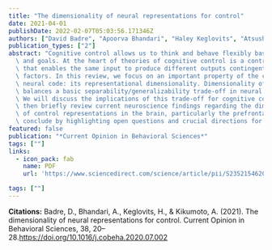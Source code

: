 ```yaml
---
title: "The dimensionality of neural representations for control"
date: 2021-04-01
publishDate: 2022-02-07T05:03:56.171346Z
authors: ["David Badre", "Apoorva Bhandari", "Haley Keglovits", "Atsushi Kikumoto"]
publication_types: ["2"]
abstract: "Cognitive control allows us to think and behave flexibly based on our context\
  \ and goals. At the heart of theories of cognitive control is a control representation\
  \ that enables the same input to produce different outputs contingent on contextual\
  \ factors. In this review, we focus on an important property of the control representation's\
  \ neural code: its representational dimensionality. Dimensionality of a neural representation\
  \ balances a basic separability/generalizability trade-off in neural computation.\
  \ We will discuss the implications of this trade-off for cognitive control. We will\
  \ then briefly review current neuroscience findings regarding the dimensionality\
  \ of control representations in the brain, particularly the prefrontal cortex. We\
  \ conclude by highlighting open questions and crucial directions for future research."
featured: false
publication: "*Current Opinion in Behavioral Sciences*"
tags: [""]
links:
  - icon_pack: fab
    name: PDF
    url: 'https://www.sciencedirect.com/science/article/pii/S2352154620301042'

tags: [""]
---
```


**Citations:**
Badre, D., Bhandari, A., Keglovits, H., & Kikumoto, A. (2021). The dimensionality of neural representations for control. Current Opinion in Behavioral Sciences, 38, 20–28.<https://doi.org/10.1016/j.cobeha.2020.07.002>

